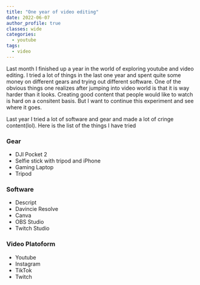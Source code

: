 ```yaml
---
title: "One year of video editing"
date: 2022-06-07
author_profile: true
classes: wide
categories:
  - youtube
tags:
  - video
---
```


Last month I finished up a year in the world of exploring youtube and video editing. I tried a lot of things in the last one year and spent quite some money on different gears and trying out different software. One of the obvious things one realizes after jumping into video world is that it is way harder than it looks. Creating good content that people would like to watch is hard on a consitent basis. But I want to continue this experiment and see where it goes. 

Last year I tried a lot of software and gear and made a lot of cringe content(lol). Here is the list of the things I have tried

### Gear

* DJI Pocket 2
* Selfie stick with tripod and iPhone
* Gaming Laptop
* Tripod 

### Software

* Descript
* Davincie Resolve
* Canva
* OBS Studio
* Twitch Studio

### Video Platoform

* Youtube
* Instagram
* TikTok
* Twitch